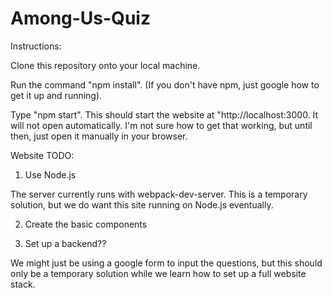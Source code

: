 # Among-Us-Quiz

Instructions:

Clone this repository onto your local machine.

Run the command "npm install". (If you don't have npm, just google how to get it up and running).

Type "npm start". This should start the website at "http://localhost:3000. It will not open automatically. I'm not sure how to get that working, but until then, just open it manually in your browser.


Website TODO:

1. Use Node.js

The server currently runs with webpack-dev-server. This is a temporary solution, but we do want this site running on Node.js eventually.

2. Create the basic components

3. Set up a backend??

We might just be using a google form to input the questions, but this should only be a temporary solution while we learn how to set up a full website stack.